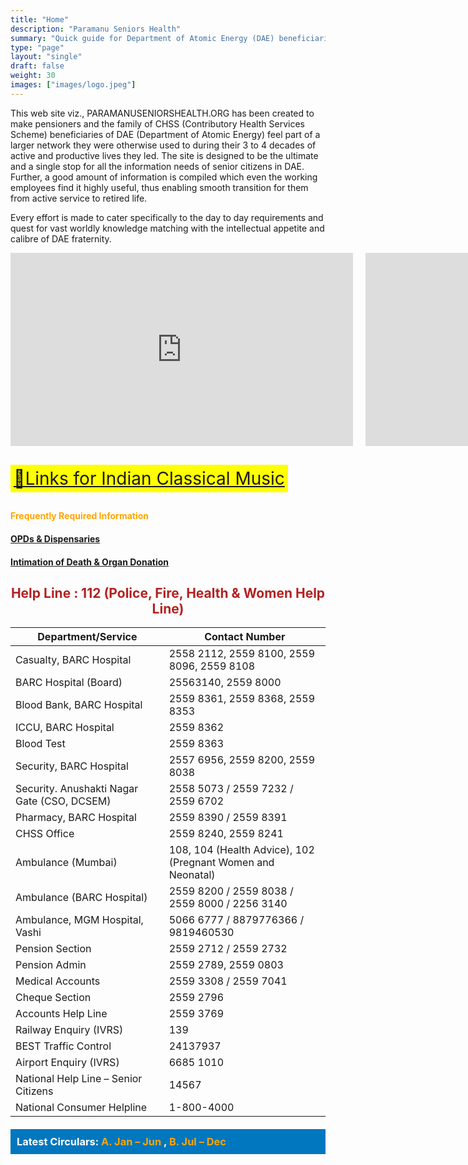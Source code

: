 ```yaml
---
title: "Home"
description: "Paramanu Seniors Health"
summary: "Quick guide for Department of Atomic Energy (DAE) beneficiaries."
type: "page"
layout: "single"
draft: false
weight: 30
images: ["images/logo.jpeg"]
---
```


<style>
  .centered-helpline {
    text-align: center;
    color: #B22222; /* Brick Red */
    font-weight: bold;
  }
  .video-container {
    display: grid;
    grid-template-columns: 1fr 1fr;
    gap: 20px;
    margin-bottom: 20px;
  }
  .music-link {
    background-color: yellow;
    font-size: 2em;
    padding: 5px;
    display: inline-block;
    margin: 10px 0;
  }
  .deep-sea-blue-banner {
    background-color: #0077be; /* Deep Sea Blue */
    color: white;
    padding: 10px;
    margin-top: 20px;
  }
  .deep-sea-blue-banner h3 {
    margin: 0;
  }
  .deep-sea-blue-banner ul {
    list-style-type: none;
    padding-left: 0;
    margin-bottom: 0;
  }
  .deep-sea-blue-banner a {
    color: white;
    text-decoration: none;
  }
  .deep-sea-blue-banner a:hover {
    text-decoration: underline;
  }

</style>

This web site viz., PARAMANUSENIORSHEALTH.ORG has been created to make pensioners and the family of CHSS (Contributory Health Services Scheme) beneficiaries of DAE (Department of Atomic Energy) feel part of a larger network they were otherwise used to during their 3 to 4 decades of active and productive lives they led. The site is designed to be the ultimate and a single stop for all the information needs of senior citizens in DAE. Further, a good amount of information is compiled which even the working employees find it highly useful, thus enabling smooth transition for them from active service to retired life.

Every effort is made to cater specifically to the day to day requirements and quest for vast worldly knowledge matching with the intellectual appetite and calibre of DAE fraternity.

<div class="video-container">

<iframe width="548" height="309" src="https://www.youtube.com/embed/fULvjpAPlxA" title="Retirement Song" frameborder="0" allow="accelerometer; autoplay; clipboard-write; encrypted-media; gyroscope; picture-in-picture; web-share" referrerpolicy="strict-origin-when-cross-origin" allowfullscreen loading="lazy"></iframe>

<iframe width="548" height="309" src="https://www.youtube.com/embed/HpPtnDbGBVg" title="Seated Chair STRETCHES for Seniors/Older Adults/Beginners (10 minutes - to increase flexibility)" frameborder="0" allow="accelerometer; autoplay; clipboard-write; encrypted-media; gyroscope; picture-in-picture; web-share" referrerpolicy="strict-origin-when-cross-origin" allowfullscreen loading="lazy"></iframe>
</div>

<!-- <div class="video-container">
  <a href="https://www.youtube.com/watch?v=fULvjpAPlxA" class="youtube-lite" data-id="fULvjpAPlxA">
    <img src="https://img.youtube.com/vi/fULvjpAPlxA/maxresdefault.jpg" alt="Retirement Song">
    <div class="play-button"></div>
  </a>

  <a href="https://www.youtube.com/watch?v=HpPtnDbGBVg" class="youtube-lite" data-id="HpPtnDbGBVg">
    <img src="https://img.youtube.com/vi/HpPtnDbGBVg/maxresdefault.jpg" alt="Seated Chair STRETCHES for Seniors/Older Adults/Beginners">
    <div class="play-button"></div>
  </a>
</div> -->

<a href="/files/links-for-indian-classical-music.pdf" class="music-link">🔘Links for Indian Classical Music</a>

<h4 style="color: orange;">Frequently Required Information</h4>

#### [OPDs & Dispensaries](/files/dispensaries-and-opds-revised.pdf)

#### [Intimation of Death & Organ Donation](/files/intimation-about-death-and-organ-donation.pdf)

<h2 class="centered-helpline">Help Line : 112 (Police, Fire, Health & Women Help Line)</h2>

| Department/Service                          | Contact Number                                              |
| ------------------------------------------- | ----------------------------------------------------------- |
| Casualty, BARC Hospital                     | 2558 2112, 2559 8100, 2559 8096, 2559 8108                  |
| BARC Hospital (Board)                       | 25563140, 2559 8000                                         |
| Blood Bank, BARC Hospital                   | 2559 8361, 2559 8368, 2559 8353                             |
| ICCU, BARC Hospital                         | 2559 8362                                                   |
| Blood Test                                  | 2559 8363                                                   |
| Security, BARC Hospital                     | 2557 6956, 2559 8200, 2559 8038                             |
| Security. Anushakti Nagar Gate (CSO, DCSEM) | 2558 5073 / 2559 7232 / 2559 6702                           |
| Pharmacy, BARC Hospital                     | 2559 8390 / 2559 8391                                       |
| CHSS Office                                 | 2559 8240, 2559 8241                                        |
| Ambulance (Mumbai)                          | 108, 104 (Health Advice), 102 (Pregnant Women and Neonatal) |
| Ambulance (BARC Hospital)                   | 2559 8200 / 2559 8038 / 2559 8000 / 2256 3140               |
| Ambulance, MGM Hospital, Vashi              | 5066 6777 / 8879776366 / 9819460530                         |
| Pension Section                             | 2559 2712 / 2559 2732                                       |
| Pension Admin                               | 2559 2789, 2559 0803                                        |
| Medical Accounts                            | 2559 3308 / 2559 7041                                       |
| Cheque Section                              | 2559 2796                                                   |
| Accounts Help Line                          | 2559 3769                                                   |
| Railway Enquiry (IVRS)                      | 139                                                         |
| BEST Traffic Control                        | 24137937                                                    |
| Airport Enquiry (IVRS)                      | 6685 1010                                                   |
| National Help Line – Senior Citizens        | 14567                                                       |
| National Consumer Helpline                  | 1-800-4000                                                  |

<div class="deep-sea-blue-banner">
  <h3>Latest Circulars:
    <a href="/404.html" style="color: orange;"> A. Jan – Jun  </a>,
    <a href="/404.html" style="color: orange;"> B. Jul – Dec</a>
  </h3>
</div>

<!-- <script>
document.addEventListener('DOMContentLoaded', function() {
  // Get all the lite youtube elements
  const youtubeLinks = document.querySelectorAll('.youtube-lite');

  // Add click event listener to each element
  youtubeLinks.forEach(function(link) {
    link.addEventListener('click', function(e) {
      e.preventDefault();

      // Get the video ID
      const videoId = this.getAttribute('data-id');
      if (!videoId) return;

      // Create iframe element
      const iframe = document.createElement('iframe');
      iframe.setAttribute('width', '100%');
      iframe.setAttribute('height', '100%');
      iframe.setAttribute('src', 'https://www.youtube.com/embed/' + videoId + '?autoplay=1&rel=0');
      iframe.setAttribute('frameborder', '0');
      iframe.setAttribute('allowfullscreen', '');
      iframe.setAttribute('allow', 'accelerometer; autoplay; clipboard-write; encrypted-media; gyroscope; picture-in-picture');

      // Replace the link with the iframe
      this.parentNode.replaceChild(iframe, this);
    });
  });
});
</script> -->
